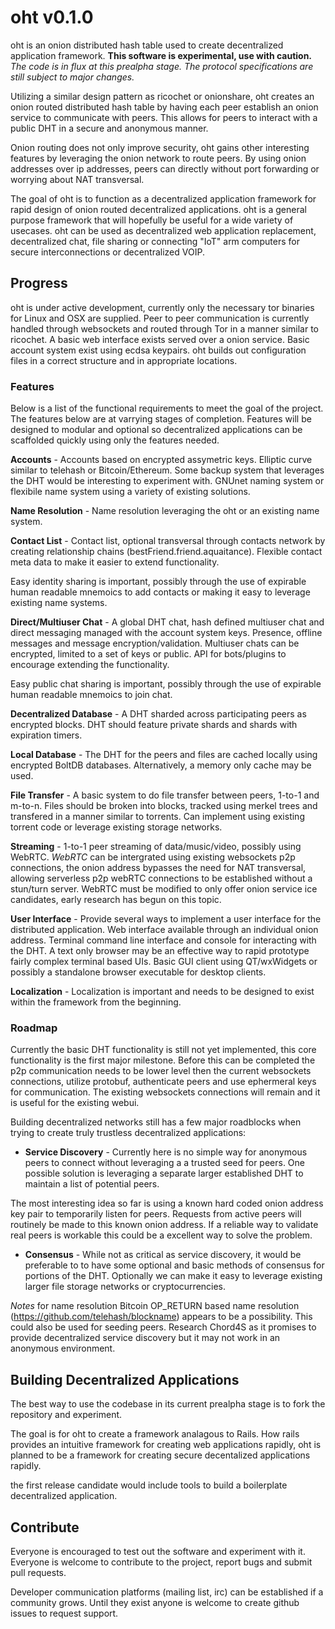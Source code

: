 # oht v0.1.0
oht is an onion distributed hash table used to create decentralized application framework. **This software is experimental, use with caution.** *The code is in flux at this prealpha stage. The protocol specifications are still subject to major changes.*

Utilizing a similar design pattern as ricochet or onionshare, oht creates an onion routed distributed hash table by having each peer establish an onion service to communicate with peers. This allows for peers to interact with a public DHT in a secure and anonymous manner.

Onion routing does not only improve security, oht gains other interesting features by leveraging the onion network to route peers. By using onion addresses over ip addresses, peers can directly without port forwarding or worrying about NAT transversal.

The goal of oht is to function as a decentralized application framework for rapid design of onion routed decentralized applications. oht is a general purpose framework that will hopefully be useful for a wide variety of usecases. oht can be used as decentralized web application replacement, decentralized chat, file sharing or connecting "IoT" arm computers for secure interconnections or decentralized VOIP.


## Progress
oht is under active development, currently only the necessary tor binaries for Linux and OSX are supplied. Peer to peer communication is currently handled through websockets and routed through Tor in a manner similar to ricochet. A basic web interface exists served over a onion service. Basic account system exist using ecdsa keypairs. oht builds out configuration files in a correct structure and in appropriate locations.

### Features
Below is a list of the functional requirements to meet the goal of the project. The features below are at varrying stages of completion. Features will be designed to modular and optional so decentralized applications can be scaffolded quickly using only the features needed.

**Accounts** - Accounts based on encrypted assymetric keys. Elliptic curve similar to telehash or Bitcoin/Ethereum. Some backup system that leverages the DHT would be interesting to experiment with. GNUnet naming system or flexibile name system using a variety of existing solutions.

**Name Resolution** - Name resolution leveraging the oht or an existing name system.

**Contact List** - Contact list, optional transversal through contacts network by creating relationship chains (bestFriend.friend.aquaitance). Flexible contact meta data to make it easier to extend functionality.

Easy identity sharing is important, possibly through the use of expirable human readable mnemoics to add contacts or making it easy to leverage existing name systems.

**Direct/Multiuser Chat** - A global DHT chat, hash defined multiuser chat and direct messaging managed with the account system keys. Presence, offline messages and message encryption/validation. Multiuser chats can be encrypted, limited to a set of keys or public. API for bots/plugins to encourage extending the functionality.

Easy public chat sharing is important, possibly through the use of expirable human readable mnemoics to join chat.

**Decentralized Database** - A DHT sharded across participating peers as encrypted blocks. DHT should feature private shards and shards with expiration timers.

**Local Database** - The DHT for the peers and files are cached locally using encrypted BoltDB databases. Alternatively, a memory only cache may be used.

**File Transfer** - A basic system to do file transfer between peers, 1-to-1 and m-to-n. Files should be broken into blocks, tracked using merkel trees and transfered in a manner similar to torrents. Can implement using existing torrent code or leverage existing storage networks.

**Streaming** - 1-to-1 peer streaming of data/music/video, possibly using WebRTC. *WebRTC* can be intergrated using existing websockets p2p connections, the onion address bypasses the need for NAT transversal, allowing serverless p2p webRTC connections to be established without a stun/turn server. WebRTC must be modified to only offer onion service ice candidates, early research has begun on this topic.

**User Interface** - Provide several ways to implement a user interface for the distributed application. Web interface available through an individual onion address. Terminal command line interface and console for interacting with the DHT. A text only browser may be an effective way to rapid prototype fairly complex terminal based UIs. Basic GUI client using QT/wxWidgets or possibly a standalone browser executable for desktop clients.

**Localization** - Localization is important and needs to be designed to exist within the framework from the
beginning.

### Roadmap
Currently the basic DHT functionality is still not yet implemented, this core functionality is the first major milestone. Before this can be completed the p2p communication needs to be lower level then the current websockets connections, utilize protobuf, authenticate peers and use ephermeral keys for communication. The existing websockets connections will remain and it is useful for the existing webui.

Building decentralized networks still has a few major roadblocks when trying to create truly trustless decentralized applications:

* **Service Discovery** - Currently here is no simple way for anonymous peers to connect without leveraging a a trusted seed for peers. One possible solution is leveraging a separate larger established DHT to maintain a list of potential peers.

The most interesting idea so far is using a known hard coded onion address key pair to temporarily listen for peers. Requests from active peers will routinely be made to this known onion address. If a reliable way to validate real peers is workable this could be a excellent way to solve the problem.

* **Consensus** - While not as critical as service discovery, it would be preferable to to have some optional and basic methods of consensus for portions of the DHT. Optionally we can make it easy to leverage existing larger file storage networks or cryptocurrencies.

*Notes* for name resolution Bitcoin OP_RETURN based name resolution (https://github.com/telehash/blockname) appears to be a possibility. This could also be used for seeding peers. Research Chord4S as it promises to provide decentralized service discovery but it may not work in an anonymous environment.

## Building Decentralized Applications
The best way to use the codebase in its current prealpha stage is to fork the repository and experiment.

The goal is for oht to create a framework analagous to Rails. How rails provides an intuitive framework for creating web applications rapidly, oht is planned to be a framework for creating secure decentalized applications rapidly.

the first release candidate would include tools to build a boilerplate decentralized application.

## Contribute

Everyone is encouraged to test out the software and experiment with it. Everyone is welcome to contribute to the project, report bugs and submit pull requests.

Developer communication platforms (mailing list, irc) can be established if a community grows. Until they exist anyone is welcome to create github issues to request support.
